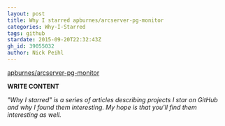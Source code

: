 ```yaml
---
layout: post
title: Why I starred apburnes/arcserver-pg-monitor
categories: Why-I-Starred
tags: github
stardate: 2015-09-20T22:32:43Z
gh_id: 39055032
author: Nick Peihl
---
```


[apburnes/arcserver-pg-monitor](https://github.com/apburnes/arcserver-pg-monitor)

**WRITE CONTENT**

*"Why I starred" is a series of articles describing projects I star on GitHub and why I found them interesting. My hope is that you'll find them interesting as well.*

